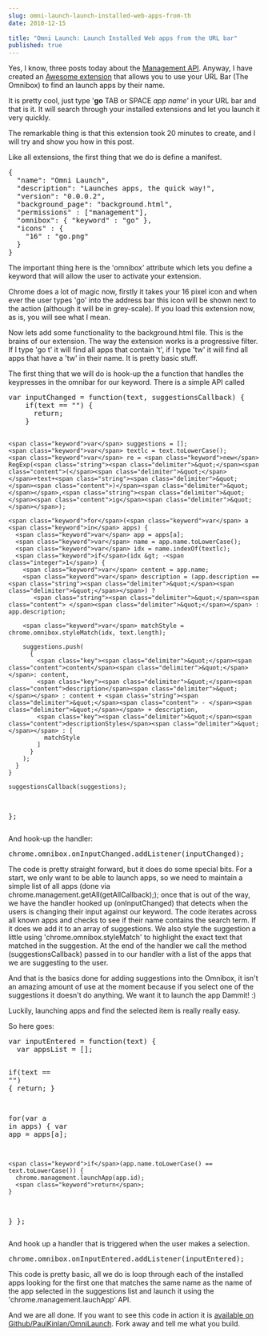 ```yaml
---
slug: omni-launch-launch-installed-web-apps-from-th
date: 2010-12-15
 
title: "Omni Launch: Launch Installed Web apps from the URL bar"
published: true
---
```

<p>Yes, I know, three posts today about the <a href="">Management API</a>.  Anyway, I have
created an <a href="https://chrome.google.com/webstore/detail/bjjlkdelfjemfgmkjinpglfcbmchlnac">Awesome extension</a>
that allows you to use your URL Bar (The Omnibox) to find an launch apps by
their name.</p>

<p>It is pretty cool, just type '<strong>go</strong> TAB or SPACE <em>app name</em>' in your URL
bar and that is it.  It will search through your installed extensions and
let you launch it very quickly.</p>

<p>The remarkable thing is that this extension took 20 minutes to create, and I
will try and show you how in this post.</p>

<p>Like all extensions, the first thing that we do is define a manifest.</p>

<div class="CodeRay">
  <div class="code"><pre>{
  <span class="key"><span class="delimiter">&quot;</span><span class="content">name</span><span class="delimiter">&quot;</span></span>: <span class="string"><span class="delimiter">&quot;</span><span class="content">Omni Launch</span><span class="delimiter">&quot;</span></span>,
  <span class="key"><span class="delimiter">&quot;</span><span class="content">description</span><span class="delimiter">&quot;</span></span>: <span class="string"><span class="delimiter">&quot;</span><span class="content">Launches apps, the quick way!</span><span class="delimiter">&quot;</span></span>,
  <span class="key"><span class="delimiter">&quot;</span><span class="content">version</span><span class="delimiter">&quot;</span></span>: <span class="string"><span class="delimiter">&quot;</span><span class="content">0.0.0.2</span><span class="delimiter">&quot;</span></span>,
  <span class="key"><span class="delimiter">&quot;</span><span class="content">background_page</span><span class="delimiter">&quot;</span></span>: <span class="string"><span class="delimiter">&quot;</span><span class="content">background.html</span><span class="delimiter">&quot;</span></span>,
  <span class="key"><span class="delimiter">&quot;</span><span class="content">permissions</span><span class="delimiter">&quot;</span></span> : [<span class="string"><span class="delimiter">&quot;</span><span class="content">management</span><span class="delimiter">&quot;</span></span>],
  <span class="key"><span class="delimiter">&quot;</span><span class="content">omnibox</span><span class="delimiter">&quot;</span></span>: { <span class="key"><span class="delimiter">&quot;</span><span class="content">keyword</span><span class="delimiter">&quot;</span></span> : <span class="string"><span class="delimiter">&quot;</span><span class="content">go</span><span class="delimiter">&quot;</span></span> },
  <span class="key"><span class="delimiter">&quot;</span><span class="content">icons</span><span class="delimiter">&quot;</span></span> : {
    <span class="key"><span class="delimiter">&quot;</span><span class="content">16</span><span class="delimiter">&quot;</span></span> : <span class="string"><span class="delimiter">&quot;</span><span class="content">go.png</span><span class="delimiter">&quot;</span></span>
  }
}</pre></div>
</div>


<p>The important thing here is the 'omnibox' attribute which lets you define a
keyword that will allow the user to activate your extension.</p>

<p>Chrome does a lot of magic now, firstly it takes your 16 pixel icon and when
ever the user types 'go' into the address bar this icon will be shown next
to the action (although it will be in grey-scale).  If you load this
extension now, as is, you will see what I mean.</p>

<p>Now lets add some functionality to the background.html file.  This is the
brains of our extension.  The way the extension works is a  progressive
filter.  If I type 'go t' it will find all apps that contain 't', if I type
'tw' it will find all apps that have a 'tw' in their name.  It is pretty
basic stuff.</p>

<p>The first thing that we will do is hook-up the a function that handles the
keypresses in the omnibar for our keyword.  There is a simple API called</p>

<div class="CodeRay">
  <div class="code"><pre><span class="keyword">var</span> <span class="function">inputChanged</span> = <span class="keyword">function</span>(text, suggestionsCallback) {
    <span class="keyword">if</span>(text == <span class="string"><span class="delimiter">&quot;</span><span class="delimiter">&quot;</span></span>) {
      <span class="keyword">return</span>;
    }

    <span class="keyword">var</span> suggestions = [];
    <span class="keyword">var</span> textlc = text.toLowerCase();
    <span class="keyword">var</span> re = <span class="keyword">new</span> RegExp(<span class="string"><span class="delimiter">&quot;</span><span class="content">(</span><span class="delimiter">&quot;</span></span>+text+<span class="string"><span class="delimiter">&quot;</span><span class="content">)</span><span class="delimiter">&quot;</span></span>,<span class="string"><span class="delimiter">&quot;</span><span class="content">ig</span><span class="delimiter">&quot;</span></span>);

    <span class="keyword">for</span>(<span class="keyword">var</span> a <span class="keyword">in</span> apps) {
      <span class="keyword">var</span> app = apps[a];
      <span class="keyword">var</span> name = app.name.toLowerCase();
      <span class="keyword">var</span> idx = name.indexOf(textlc);
      <span class="keyword">if</span>(idx &gt; -<span class="integer">1</span>) {
        <span class="keyword">var</span> content = app.name;
        <span class="keyword">var</span> description = (app.description == <span class="string"><span class="delimiter">&quot;</span><span class="delimiter">&quot;</span></span>) ? 
           <span class="string"><span class="delimiter">&quot;</span><span class="content"> </span><span class="delimiter">&quot;</span></span> : app.description;

        <span class="keyword">var</span> matchStyle = chrome.omnibox.styleMatch(idx, text.length);

        suggestions.push(
          {
            <span class="key"><span class="delimiter">&quot;</span><span class="content">content</span><span class="delimiter">&quot;</span></span>: content,
            <span class="key"><span class="delimiter">&quot;</span><span class="content">description</span><span class="delimiter">&quot;</span></span> : content + <span class="string"><span class="delimiter">&quot;</span><span class="content"> - </span><span class="delimiter">&quot;</span></span> + description,
            <span class="key"><span class="delimiter">&quot;</span><span class="content">descriptionStyles</span><span class="delimiter">&quot;</span></span> : [
              matchStyle
            ]
          }
        );
      }
    }

    suggestionsCallback(suggestions);
  };</pre></div>
</div>


<p>And hook-up the handler:</p>

<div class="CodeRay">
  <div class="code"><pre>chrome.omnibox.onInputChanged.addListener(inputChanged);</pre></div>
</div>


<p>The code is pretty straight forward, but it does do some special bits.  For
a start, we only want to be able to launch apps, so we need to maintain a
simple list of all  apps (done
via chrome.management.getAll(getAllCallback);); once that is out of the way,
we have the handler hooked up (onInputChanged) that detects when the users
is changing their input against our keyword.  The code iterates across all
known apps and checks to see if their name contains the search term.  If it
does we add it to an array of suggestions.  We also style the suggestion a
little using 'chrome.omnibox.styleMatch' to highlight the exact text that
matched in the suggestion.  At the end of the handler we call the method
(suggestionsCallback) passed in to our handler with a list of the apps that
we are suggesting to the user.</p>

<p>And that is the basics done for adding suggestions into the Omnibox, it
isn't an amazing amount of use at the moment because if you select one of
the suggestions it doesn't do anything.  We want it to launch the app
Dammit! :)</p>

<p>Luckily, launching apps and find the selected item is really really easy.</p>

<p>So here goes:</p>

<div class="CodeRay">
  <div class="code"><pre><span class="keyword">var</span> <span class="function">inputEntered</span> = <span class="keyword">function</span>(text) {
  <span class="keyword">var</span> appsList = [];

  <span class="keyword">if</span>(text == <span class="string"><span class="delimiter">&quot;</span><span class="delimiter">&quot;</span></span>) {
    <span class="keyword">return</span>;
  }

  <span class="keyword">for</span>(<span class="keyword">var</span> a <span class="keyword">in</span> apps) {
    <span class="keyword">var</span> app = apps[a];

    <span class="keyword">if</span>(app.name.toLowerCase() == text.toLowerCase()) {
      chrome.management.launchApp(app.id);
      <span class="keyword">return</span>;
    }
  }
};</pre></div>
</div>


<p>And hook up a handler that is triggered when the user makes a selection.</p>

<div class="CodeRay">
  <div class="code"><pre>chrome.omnibox.onInputEntered.addListener(inputEntered);</pre></div>
</div>


<p>This code is pretty basic, all we do is loop through each of the installed
apps looking for the first one that matches the same name as the name of the
app selected in the suggestions list and launch it using the
'chrome.management.lauchApp' API.</p>

<p>And we are all done.  If you want to see this code in action it is
<a href="https://github.com/PaulKinlan/OmniLaunch">available on Github/PaulKinlan/OmniLaunch</a>.  Fork away and tell me what you
build.</p>

